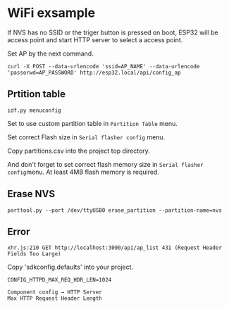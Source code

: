 # WiFi exsample

If NVS has no SSID or the triger button is pressed on boot, ESP32 will be access point and start HTTP server to select a access point.

Set AP by the next command.

```
curl -X POST --data-urlencode 'ssid=AP_NAME' --data-urlencode 'passorwd=AP_PASSWORD' http://esp32.local/api/config_ap
```

## Prtition table

```
idf.py menuconfig
```

Set to use custom partition table in `Partition Table` menu.

Set correct Flash size in `Serial flasher config` menu.

Copy partitions.csv into the project top directory.

And don't forget to set correct flash memory size in `Serial flasher config`menu. At least 4MB flash memory is required.

## Erase NVS

```
parttool.py --port /dev/ttyUSB0 erase_partition --partition-name=nvs
```

## Error

`xhr.js:210 GET http://localhost:3000/api/ap_list 431 (Request Header Fields Too Large)`

Copy 'sdkconfig.defaults' into your project.

```
CONFIG_HTTPD_MAX_REQ_HDR_LEN=1024

Component config → HTTP Server
Max HTTP Request Header Length
```
